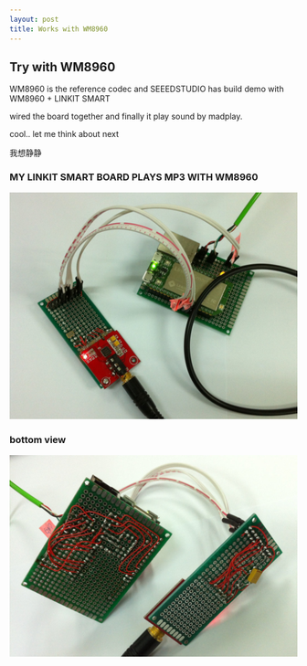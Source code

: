 ```yaml
---
layout: post
title: Works with WM8960
---
```


## Try with WM8960

WM8960 is the reference codec and SEEEDSTUDIO has build demo with WM8960 + LINKIT SMART

wired the board together and finally it play sound by madplay.

cool.. let me think about next

我想静静


### MY LINKIT SMART BOARD PLAYS MP3 WITH WM8960
![w600](/images/2016_0204_top_working_linkit.jpg)

### bottom view
![w600](/images/2016_0204_bottom_working_linkit.jpg)

